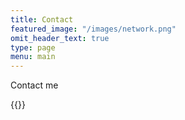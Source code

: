 ```yaml
---
title: Contact
featured_image: "/images/network.png"
omit_header_text: true
type: page
menu: main
---
```


Contact me

{{<form-contact action="https://formspree.io/f/mdoyazqd">}}
